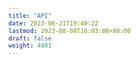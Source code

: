 ```yaml
---
title: "API"
date: 2023-06-21T19:49:22
lastmod: 2023-08-08T16:03:08+08:00
draft: false
weight: 4001
---
```

